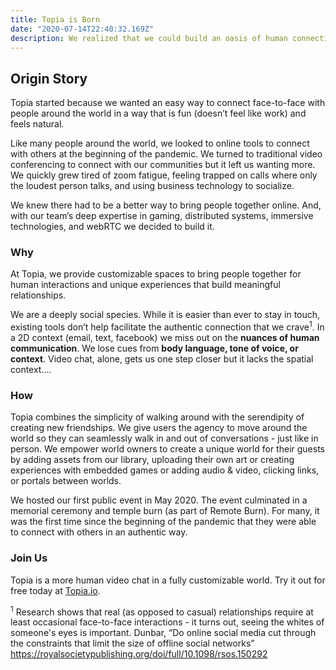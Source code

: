 ```yaml
---
title: Topia is Born
date: "2020-07-14T22:40:32.169Z"
description: We realized that we could build an oasis of human connection that would be an alternative to video software that was built for business meetings. It would be accessible by anyone with a web browser and webcam and we decided to call it Topia.
---
```


## Origin Story
Topia started because we wanted an easy way to connect face-to-face with people around the world in a way that is fun (doesn’t feel like work) and feels natural.

Like many people around the world, we looked to online tools to connect with others at the beginning of the pandemic. We turned to traditional video conferencing to connect with our communities but it left us wanting more. We quickly grew tired of zoom fatigue, feeling trapped on calls where only the loudest person talks, and using business technology to socialize.
 
We knew there had to be a better way to bring people together online. And, with our team’s deep expertise in gaming, distributed systems, immersive technologies, and webRTC we decided to build it.

### Why
At Topia, we provide customizable spaces to bring people together for human interactions and unique experiences that build meaningful relationships.

We are a deeply social species. While it is easier than ever to stay in touch, existing tools don’t help facilitate the authentic connection that we crave<sup>1</sup>. In a 2D context (email, text, facebook) we miss out on the **nuances of human communication**. We lose cues from **body language, tone of voice, or context**. Video chat, alone, gets us one step closer but it lacks the spatial context....

### How
Topia combines the simplicity of walking around with the serendipity of creating new friendships. We give users the agency to move around the world so they can seamlessly walk in and out of conversations - just like in person. We empower world owners to create a unique world for their guests by adding assets from our library, uploading their own art or creating experiences with embedded games or adding audio & video, clicking links, or portals between worlds.

We hosted our first public event in May 2020. The event culminated in a memorial ceremony and temple burn (as part of Remote Burn). For many, it was the first time since the beginning of the pandemic that they were able to connect with others in an authentic way. 

### Join Us
Topia is a more human video chat in a fully customizable world. Try it out for free today at [Topia.io](https://topia.io).

<sup>1</sup> Research shows that real (as opposed to casual) relationships require at least occasional face-to-face interactions - it turns out, seeing the whites of someone's eyes is important. Dunbar, “Do online social media cut through the constraints that limit the size of offline social networks” https://royalsocietypublishing.org/doi/full/10.1098/rsos.150292
